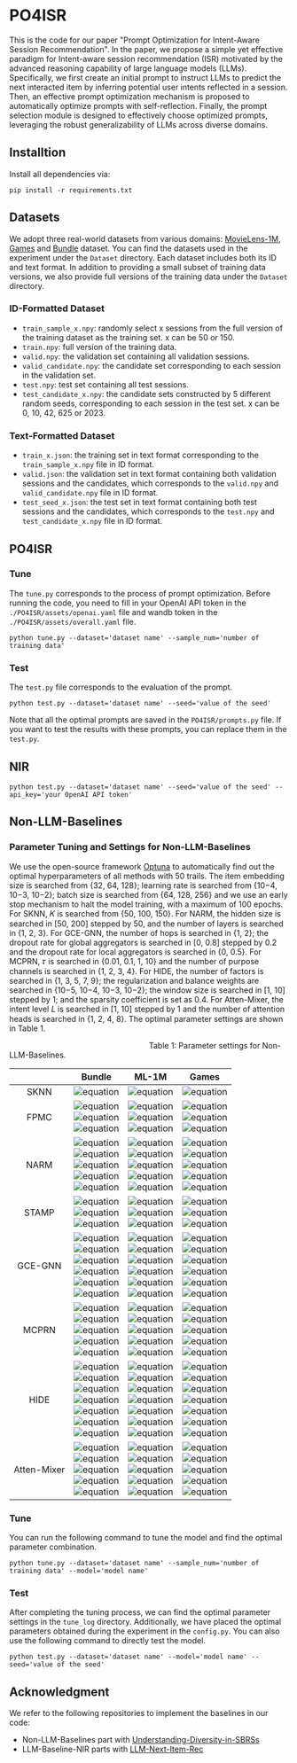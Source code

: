 # PO4ISR
This is the code for our paper "Prompt Optimization for Intent-Aware Session Recommendation". In the paper, we propose a simple yet effective paradigm for Intent-aware session recommendation (ISR) motivated by the advanced reasoning capability of large language models (LLMs). Specifically, we first create an initial prompt to instruct LLMs to predict the next interacted item by inferring potential user intents reflected in a session. Then, an effective prompt optimization mechanism is proposed to automatically optimize prompts with self-reflection. Finally, the prompt selection module is designed to effectively choose optimized prompts, leveraging the robust generalizability of LLMs across diverse domains.

## Installtion
Install all dependencies via:
```
pip install -r requirements.txt
```

## Datasets
We adopt three real-world datasets from various domains: [MovieLens-1M](https://grouplens.org/datasets/movielens/1m/), [Games](https://cseweb.ucsd.edu/~jmcauley/datasets/amazon/links.html) and [Bundle](https://github.com/BundleRec/bundle_recommendation) dataset. You can find the datasets used in the experiment under the `Dataset` directory. Each dataset includes both its ID and text format. In addition to providing a small subset of training data versions, we also provide full versions of the training data under the `Dataset` directory.
### ID-Formatted Dataset
* `train_sample_x.npy`: randomly select x sessions from the full version of the training dataset as the training set. x can be 50 or 150.
* `train.npy`: full version of the training data.
* `valid.npy`: the validation set containing all validation sessions.
* `valid_candidate.npy`: the candidate set corresponding to each session in the validation set.
* `test.npy`: test set containing all test sessions.
* `test_candidate_x.npy`: the candidate sets constructed by 5 different random seeds, corresponding to each session in the test set. x can be 0, 10, 42, 625 or 2023.
### Text-Formatted Dataset
* `train_x.json`: the training set in text format corresponding to the `train_sample_x.npy` file in ID format.
* `valid.json`: the validation set in text format containing both validation sessions and the candidates, which corresponds to the `valid.npy` and `valid_candidate.npy` file in ID format.
* `test_seed_x.json`: the test set in text format containing both test sessions and the candidates, which corresponds to the `test.npy` and `test_candidate_x.npy` file in ID format.

## PO4ISR
### Tune
The `tune.py` corresponds to the process of prompt optimization. Before running the code, you need to fill in your OpenAI API token in the `./PO4ISR/assets/openai.yaml` file and wandb token in the `./PO4ISR/assets/overall.yaml` file. 
```
python tune.py --dataset='dataset name' --sample_num='number of training data'
```
### Test
The `test.py` file corresponds to the evaluation of the prompt.
```
python test.py --dataset='dataset name' --seed='value of the seed'
```
Note that all the optimal prompts are saved in the `PO4ISR/prompts.py` file. If you want to test the results with these prompts, you can replace them in the `test.py`.
<!-- The top 1/2 optimized prompts for the three domains can be found in the `prompts.py`. If you want to test the results with these prompts, you can replace them in the `test.py`. -->

## NIR
```
python test.py --dataset='dataset name' --seed='value of the seed' --api_key='your OpenAI API token'
```
## Non-LLM-Baselines
### Parameter Tuning and Settings for Non-LLM-Baselines
We use the open-source framework [Optuna](https://optuna.org/) to automatically find out the optimal hyperparameters of all methods with 50 trails. The item embedding size is searched from {32, 64, 128}; learning rate is searched from {10−4, 10−3, 10−2}; batch size is searched from {64, 128, 256} and we use an early stop mechanism to halt the model training, with a maximum of 100 epochs. For SKNN, 𝐾 is searched from {50, 100, 150}. For NARM, the hidden size is searched in [50, 200] stepped by 50, and the number of layers is searched in {1, 2, 3}. For GCE-GNN, the number of hops is searched in {1, 2}; the dropout rate for global aggregators is searched in [0, 0.8] stepped by 0.2 and the dropout rate for local aggregators is searched in {0, 0.5}. For MCPRN, 𝜏 is searched in {0.01, 0.1, 1, 10} and the number of purpose channels is searched in {1, 2, 3, 4}. For HIDE, the number of factors is searched in {1, 3, 5, 7, 9}; the regularization and balance weights are searched in {10−5, 10−4, 10−3, 10−2}; the window size is searched in [1, 10] stepped by 1; and the sparsity coefficient is set as 0.4. For Atten-Mixer, the intent level 𝐿 is searched in [1, 10] stepped by 1 and the number of attention heads is searched in {1, 2, 4, 8}. The optimal parameter settings are shown in Table 1.


&emsp;&emsp;&emsp;&emsp;&emsp;&emsp;&emsp;&emsp;&emsp;&emsp;&emsp;&emsp;&emsp;&emsp;&emsp;&emsp;&emsp;&emsp;Table 1: Parameter settings for Non-LLM-Baselines.

|  | Bundle | ML-1M | Games |
| :------: | :------: | :------: | :------: |
| SKNN | ![equation](https://latex.codecogs.com/svg.image?K=50)| ![equation](https://latex.codecogs.com/svg.image?K=50) | ![equation](https://latex.codecogs.com/svg.image?K=50) |
| FPMC | ![equation](https://latex.codecogs.com/svg.image?embedding\\_size=32) <br> ![equation](https://latex.codecogs.com/svg.image?learning\\_rate=0.01) <br> ![equation](https://latex.codecogs.com/svg.image?batch\\_size=128)|![equation](https://latex.codecogs.com/svg.image?embedding\\_size=64) <br> ![equation](https://latex.codecogs.com/svg.image?learning\\_rate=0.001) <br> ![equation](https://latex.codecogs.com/svg.image?batch\\_size=128) |![equation](https://latex.codecogs.com/svg.image?embedding\\_size=128) <br> ![equation](https://latex.codecogs.com/svg.image?learning\\_rate=0.01) <br> ![equation](https://latex.codecogs.com/svg.image?batch\\_size=64)|
|NARM|![equation](https://latex.codecogs.com/svg.image?embedding\\_size=32)<br> ![equation](https://latex.codecogs.com/svg.image?learning\\_rate=0.001)<br> ![equation](https://latex.codecogs.com/svg.image?batch\\_size=64)<br> ![equation](https://latex.codecogs.com/svg.image?hidden\\_size=100)<br> ![equation](https://latex.codecogs.com/svg.image?layers=2)| ![equation](https://latex.codecogs.com/svg.image?embedding\\_size=64)<br> ![equation](https://latex.codecogs.com/svg.image?learning\\_rate=0.0001)<br> ![equation](https://latex.codecogs.com/svg.image?batch\\_size=256)<br> ![equation](https://latex.codecogs.com/svg.image?hidden\\_size=50)<br> ![equation](https://latex.codecogs.com/svg.image?layers=2)| ![equation](https://latex.codecogs.com/svg.image?embedding\\_size=128)<br> ![equation](https://latex.codecogs.com/svg.image?learning\\_rate=0.01)<br> ![equation](https://latex.codecogs.com/svg.image?batch\\_size=128)<br> ![equation](https://latex.codecogs.com/svg.image?hidden\\_size=100)<br> ![equation](https://latex.codecogs.com/svg.image?layers=3)|
|STAMP|![equation](https://latex.codecogs.com/svg.image?embedding\\_size=128) <br> ![equation](https://latex.codecogs.com/svg.image?learning\\_rate=0.01) <br> ![equation](https://latex.codecogs.com/svg.image?batch\\_size=256)|![equation](https://latex.codecogs.com/svg.image?embedding\\_size=32) <br> ![equation](https://latex.codecogs.com/svg.image?learning\\_rate=0.0001) <br> ![equation](https://latex.codecogs.com/svg.image?batch\\_size=64)|![equation](https://latex.codecogs.com/svg.image?embedding\\_size=128) <br> ![equation](https://latex.codecogs.com/svg.image?learning\\_rate=0.01) <br> ![equation](https://latex.codecogs.com/svg.image?batch\\_size=256)|
|GCE-GNN|![equation](https://latex.codecogs.com/svg.image?embedding\\_size=128) <br> ![equation](https://latex.codecogs.com/svg.image?learning\\_rate=0.01) <br> ![equation](https://latex.codecogs.com/svg.image?batch\\_size=256)<br> ![equation](https://latex.codecogs.com/svg.image?num\\_hop=2)<br>![equation](https://latex.codecogs.com/svg.image?dropout\\_gcn=0)<br>![equation](https://latex.codecogs.com/svg.image?dropout\\_local=0.5)|![equation](https://latex.codecogs.com/svg.image?embedding\\_size=32) <br> ![equation](https://latex.codecogs.com/svg.image?learning\\_rate=0.001) <br> ![equation](https://latex.codecogs.com/svg.image?batch\\_size=64)<br> ![equation](https://latex.codecogs.com/svg.image?num\\_hop=1)<br>![equation](https://latex.codecogs.com/svg.image?dropout\\_gcn=0)<br>![equation](https://latex.codecogs.com/svg.image?dropout\\_local=0.5)|![equation](https://latex.codecogs.com/svg.image?embedding\\_size=128) <br> ![equation](https://latex.codecogs.com/svg.image?learning\\_rate=0.001) <br> ![equation](https://latex.codecogs.com/svg.image?batch\\_size=256)<br> ![equation](https://latex.codecogs.com/svg.image?num\\_hop=2)<br>![equation](https://latex.codecogs.com/svg.image?dropout\\_gcn=0)<br>![equation](https://latex.codecogs.com/svg.image?dropout\\_local=0)|
|MCPRN|![equation](https://latex.codecogs.com/svg.image?embedding\\_size=32) <br> ![equation](https://latex.codecogs.com/svg.image?learning\\_rate=0.001) <br> ![equation](https://latex.codecogs.com/svg.image?batch\\_size=128)<br>![equation](https://latex.codecogs.com/svg.image?\tau=0.01)<br>![equation](https://latex.codecogs.com/svg.image?purposes=2)|![equation](https://latex.codecogs.com/svg.image?embedding\\_size=128) <br> ![equation](https://latex.codecogs.com/svg.image?learning\\_rate=0.01) <br> ![equation](https://latex.codecogs.com/svg.image?batch\\_size=256)<br>![equation](https://latex.codecogs.com/svg.image?\tau=0.1)<br>![equation](https://latex.codecogs.com/svg.image?purposes=4)|![equation](https://latex.codecogs.com/svg.image?embedding\\_size=128) <br> ![equation](https://latex.codecogs.com/svg.image?learning\\_rate=0.01) <br> ![equation](https://latex.codecogs.com/svg.image?batch\\_size=64)<br>![equation](https://latex.codecogs.com/svg.image?\tau=1)<br>![equation](https://latex.codecogs.com/svg.image?purposes=1)|
|HIDE|![equation](https://latex.codecogs.com/svg.image?embedding\\_size=64) <br> ![equation](https://latex.codecogs.com/svg.image?learning\\_rate=0.0001) <br> ![equation](https://latex.codecogs.com/svg.image?batch\\_size=64)<br>![equation](https://latex.codecogs.com/svg.image?n\\_factor=1)<br>![equation](https://latex.codecogs.com/svg.image?regularization=1e-3)<br>![equation](https://latex.codecogs.com/svg.image?balance\\_weights=0.01)<br>![equation](https://latex.codecogs.com/svg.image?window\\_size=6)|![equation](https://latex.codecogs.com/svg.image?embedding\\_size=128) <br> ![equation](https://latex.codecogs.com/svg.image?learning\\_rate=0.001) <br> ![equation](https://latex.codecogs.com/svg.image?batch\\_size=64)<br>![equation](https://latex.codecogs.com/svg.image?n\\_factor=1)<br>![equation](https://latex.codecogs.com/svg.image?regularization=1e-2)<br>![equation](https://latex.codecogs.com/svg.image?balance\\_weights=0.001)<br>![equation](https://latex.codecogs.com/svg.image?window\\_size=5)|![equation](https://latex.codecogs.com/svg.image?embedding\\_size=128) <br> ![equation](https://latex.codecogs.com/svg.image?learning\\_rate=0.001) <br> ![equation](https://latex.codecogs.com/svg.image?batch\\_size=64)<br>![equation](https://latex.codecogs.com/svg.image?n\\_factor=1)<br>![equation](https://latex.codecogs.com/svg.image?regularization=1e-5)<br>![equation](https://latex.codecogs.com/svg.image?balance\\_weights=1e-5)<br>![equation](https://latex.codecogs.com/svg.image?window\\_size=3)|
|Atten-Mixer|![equation](https://latex.codecogs.com/svg.image?embedding\\_size=32) <br> ![equation](https://latex.codecogs.com/svg.image?learning\\_rate=0.0001) <br> ![equation](https://latex.codecogs.com/svg.image?batch\\_size=256)<br> ![equation](https://latex.codecogs.com/svg.image?level\\_L=7) <br> ![equation](https://latex.codecogs.com/svg.image?number\\_of\\_attention\\_heads=1)|![equation](https://latex.codecogs.com/svg.image?embedding\\_size=32) <br> ![equation](https://latex.codecogs.com/svg.image?learning\\_rate=0.001) <br> ![equation](https://latex.codecogs.com/svg.image?batch\\_size=64)<br> ![equation](https://latex.codecogs.com/svg.image?level\\_L=10) <br> ![equation](https://latex.codecogs.com/svg.image?number\\_of\\_attention\\_heads=2)|![equation](https://latex.codecogs.com/svg.image?embedding\\_size=128) <br> ![equation](https://latex.codecogs.com/svg.image?learning\\_rate=0.001) <br> ![equation](https://latex.codecogs.com/svg.image?batch\\_size=256)<br> ![equation](https://latex.codecogs.com/svg.image?level\\_L=3) <br> ![equation](https://latex.codecogs.com/svg.image?number\\_of\\_attention\\_heads=4)|
### Tune
You can run the following command to tune the model and find the optimal parameter combination.
```
python tune.py --dataset='dataset name' --sample_num='number of training data' --model='model name'
```
### Test
After completing the tuning process, we can find the optimal parameter settings in the `tune_log` directory. Additionally, we have placed the optimal parameters obtained during the experiment in the `config.py`. You can also use the following command to directly test the model.
```
python test.py --dataset='dataset name' --model='model name' --seed='value of the seed'
```
## Acknowledgment
We refer to the following repositories to implement the baselines in our code:
* Non-LLM-Baselines part with [Understanding-Diversity-in-SBRSs](https://github.com/qyin863/Understanding-Diversity-in-SBRSs)
* LLM-Baseline-NIR parts with [LLM-Next-Item-Rec](https://github.com/AGI-Edgerunners/LLM-Next-Item-Rec)
